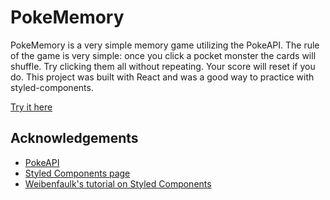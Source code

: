 # PokeMemory

PokeMemory is a very simple memory game utilizing the PokeAPI. 
The rule of the game is very simple: once you click a pocket monster 
the cards will shuffle. Try clicking them all without repeating. Your 
score will reset if you do.
This project was built with React and was a good way to practice with
styled-components.

[Try it here](https://cesaraluna.github.io/poke-memory/)

## Acknowledgements

 - [PokeAPI](https://pokeapi.co/) 
 - [Styled Components page](https://styled-components.com/)
 - [Weibenfaulk's tutorial on Styled Components](https://www.youtube.com/watch?v=2Q361ZB39gY)

